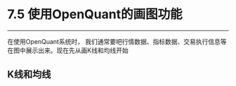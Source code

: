 # 7.5 使用OpenQuant的画图功能

---
在使用OpenQuant系统时， 我们通常要吧行情数据、指标数据、交易执行信息等在图中展示出来。现在先从画K线和均线开始


## K线和均线
 
